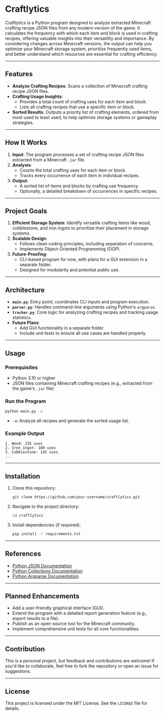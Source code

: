 # Craftlytics

Craftlytics is a Python program designed to analyze extracted Minecraft crafting recipe JSON files from any modern version of the game. It calculates the frequency with which each item and block is used in crafting recipes, offering valuable insights into their versatility and importance. By considering changes across Minecraft versions, the output can help you optimize your Minecraft storage system, prioritize frequently used items, and better understand which resources are essential for crafting efficiency.

---

## **Features**
- **Analyze Crafting Recipes**: Scans a collection of Minecraft crafting recipe JSON files.
- **Crafting Usage Insights**:
  - Provides a total count of crafting uses for each item and block.
  - Lists all crafting recipes that use a specific item or block.
- **Sorted Results**: Outputs a priority list of crafting elements, ordered from most used to least used, to help optimize storage systems or gameplay strategies.

---

## **How It Works**
1. **Input**: The program processes a set of crafting recipe JSON files extracted from a Minecraft `.jar` file.
2. **Analysis**:
   - Counts the total crafting uses for each item or block.
   - Tracks every occurrence of each item in individual recipes.
3. **Output**:
   - A sorted list of items and blocks by crafting use frequency.
   - Optionally, a detailed breakdown of occurrences in specific recipes.

---

## **Project Goals**
1. **Efficient Storage System**: Identify versatile crafting items like wood, cobblestone, and iron ingots to prioritize their placement in storage systems.
2. **Scalable Design**:
   - Follows clean coding principles, including separation of concerns.
   - Implements Object-Oriented Programming (OOP).
3. **Future-Proofing**:
   - CLI-based program for now, with plans for a GUI extension in a separate folder.
   - Designed for modularity and potential public use.

---

## **Architecture**
- **`main.py`**: Entry point; coordinates CLI inputs and program execution.
- **`parser.py`**: Handles command-line arguments using Python's `argparse`.
- **`tracker.py`**: Core logic for analyzing crafting recipes and tracking usage statistics.
- **Future Plans**:
  - Add GUI functionality in a separate folder.
  - Include unit tests to ensure all use cases are handled properly.

---

## **Usage**
### **Prerequisites**
- Python 3.10 or higher
- JSON files containing Minecraft crafting recipes (e.g., extracted from the game's `.jar` file)

### **Run the Program**
```bash
python main.py -a
```

- `-a`: Analyze all recipes and generate the sorted usage list.

### **Example Output**
```
1. Wood: 235 uses
2. Iron Ingot: 180 uses
3. Cobblestone: 145 uses
...
```

---

## **Installation**
1. Clone this repository:
   ```bash
   git clone https://github.com/your-username/craftlytics.git
   ```
2. Navigate to the project directory:
   ```bash
   cd craftlytics
   ```
3. Install dependencies (if required):
   ```bash
   pip install -r requirements.txt
   ```

---

## **References**
- [Python JSON Documentation](https://docs.python.org/3/library/json.html)
- [Python Collections Documentation](https://docs.python.org/3/library/collections.html#collections.Counter)
- [Python Argparse Documentation](https://docs.python.org/3/library/argparse.html)

---

## **Planned Enhancements**
- Add a user-friendly graphical interface (GUI).
- Extend the program with a detailed report generation feature (e.g., export results to a file).
- Publish as an open-source tool for the Minecraft community.
- Implement comprehensive unit tests for all core functionalities.

---

## **Contribution**
This is a personal project, but feedback and contributions are welcome! If you'd like to collaborate, feel free to fork the repository or open an issue for suggestions.

---

## **License**
This project is licensed under the MIT License. See the `LICENSE` file for details.
